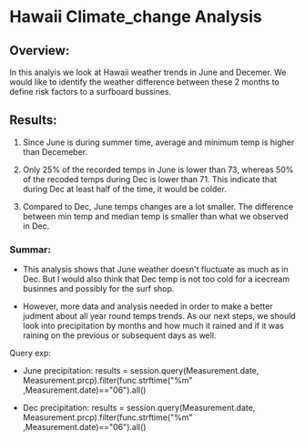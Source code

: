 # Hawaii Climate_change Analysis

## Overview:

In this analyis we look at Hawaii weather trends  in June and Decemer. We would like to identify the weather difference between these 2 months to define risk factors to a surfboard bussines. 


## Results:

1. Since June is during summer time, average and minimum temp is higher than Decemeber. 

2. Only 25% of the recorded temps in June is lower than 73, whereas 50% of the recoded temps during Dec is lower than 71. This indicate that during Dec at least half of the time, it would be colder. 

3. Compared to Dec, June temps changes are a lot smaller. The difference between min temp and median temp is smaller than what we observed in Dec. 


### Summar:

- This analysis shows that June weather doesn't fluctuate as much as in Dec. But I would also think that Dec temp is not too cold for a icecream businnes and possibly for the surf shop. 

- However, more data and analysis needed in order to make a better judment about all year round temps trends. As our next steps, we should look into precipitation by months and how much it rained and if it was raining on the previous or subsequent days as well.

Query exp:

- June precipitation: results = session.query(Measurement.date, Measurement.prcp).filter(func.strftime("%m" ,Measurement.date)=="06").all()

- Dec precipitation: results = session.query(Measurement.date, Measurement.prcp).filter(func.strftime("%m" ,Measurement.date)=="06").all()